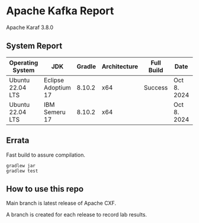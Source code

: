 # Apache Kafka Report

Apache Karaf 3.8.0

## System Report

| Operating System    | JDK       | Gradle | Architecture | Full Build | Date  | Notes |
|---------------------|-----------|-------|--------------|------------|-------|-------|
| Ubuntu 22.04 LTS    | Eclipse Adoptium 17  | 8.10.2 | x64      | Success | Oct 8. 2024 | 1 Failed Test kafka.coordinator.transaction.ProducerIdManagerTest |
| Ubuntu 22.04 LTS    | IBM Semeru 17  | 8.10.2 | x64      |  | Oct 8. 2024 |  |

## Errata


Fast build to assure compilation. 
```
gradlew jar
gradlew test
```

## How to use this repo

Main branch is latest release of Apache CXF.

A branch is created for each release to record lab results.
